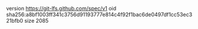 version https://git-lfs.github.com/spec/v1
oid sha256:a8bf1003ff341c3756d91193777e814c4f92f1bac6de0497df1cc53ec321bfb0
size 2085
